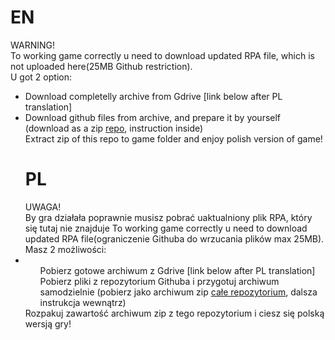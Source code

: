 <h1>EN</h1>
WARNING!<br>
To working game correctly u need to download updated RPA file, which is not uploaded here(25MB Github restriction).<br>
U got 2 option:
<ul>
<li>
Download completelly archive from Gdrive [link below after PL translation]
</li>
<li>
Download github files from archive, and prepare it by yourself (download as a zip <a href=https://github.com/rycho2009/Wieczne-lato-RPA>repo</a>, instruction inside)
</li>
</ol>
Extract zip of this repo to game folder and enjoy polish version of game!
<h1>PL</h1>
UWAGA!<br>
By gra działała poprawnie musisz pobrać uaktualniony plik RPA, który się tutaj nie znajduje To working game correctly u need to download updated RPA file(ograniczenie Githuba do wrzucania plików max 25MB).<br>
Masz 2 możliwości:
<li>
<ul>
Pobierz gotowe archiwum z Gdrive [link below after PL translation]
</ul>
<ul>
Pobierz pliki z repozytorium Githuba i przygotuj archiwum samodzielnie (pobierz jako archiwum zip <a href=https://github.com/rycho2009/Wieczne-lato-RPA>całe repozytorium</a>, dalsza instrukcja wewnątrz)
</ul>
</li>
Rozpakuj zawartość archiwum zip z tego repozytorium i ciesz się polską wersją gry!
